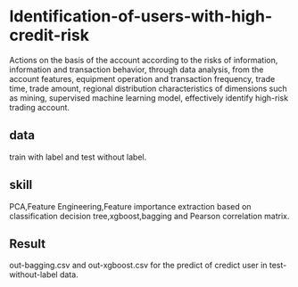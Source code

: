 ﻿# Identification-of-users-with-high-credit-risk
Actions on the basis of the account according to the risks of information, information and transaction behavior, through data analysis, from the account features, equipment operation and transaction frequency, trade time, trade amount, regional distribution characteristics of dimensions such as mining, supervised machine learning model, effectively identify high-risk trading account.
## data
train with label and test without label.
## skill
PCA,Feature Engineering,Feature importance extraction based on classification decision tree,xgboost,bagging and Pearson correlation matrix.
## Result
out-bagging.csv and out-xgboost.csv for the predict of credict user in test-without-label data.
